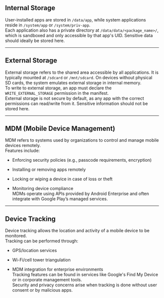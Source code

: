 ## Internal Storage

User-installed apps are stored in `/data/app`, while system applications reside in `/system/app` or `/system/priv-app`.  
Each application also has a private directory at `/data/data/<package_name>/`, which is sandboxed and only accessible by that app's UID. Sensitive data should ideally be stored here.

---

## External Storage

External storage refers to the shared area accessible by all applications. It is typically mounted at `/sdcard` or `/mnt/sdcard`. On devices without physical SD cards, the system emulates external storage in internal memory.  
To write to external storage, an app must declare the `WRITE_EXTERNAL_STORAGE` permission in the manifest.  
External storage is not secure by default, as any app with the correct permissions can read/write from it. Sensitive information should not be stored here.

---

## MDM (Mobile Device Management)

MDM refers to systems used by organizations to control and manage mobile devices remotely.  
Features include:

- Enforcing security policies (e.g., passcode requirements, encryption)
    
- Installing or removing apps remotely
    
- Locking or wiping a device in case of loss or theft
    
- Monitoring device compliance  
    MDMs operate using APIs provided by Android Enterprise and often integrate with Google Play’s managed services.
    

---

## Device Tracking

Device tracking allows the location and activity of a mobile device to be monitored.  
Tracking can be performed through:

- GPS/location services
    
- Wi-Fi/cell tower triangulation
    
- MDM integration for enterprise environments  
    Tracking features can be found in services like Google's Find My Device or in corporate management tools.  
    Security and privacy concerns arise when tracking is done without user consent or by malicious apps.
    

